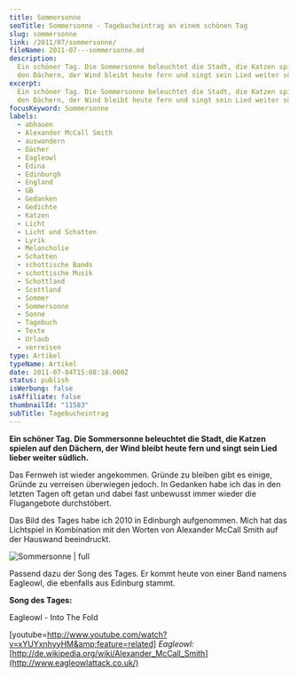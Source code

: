 ```yaml
---
title: Sommersonne
seoTitle: Sommersonne - Tagebucheintrag an einem schönen Tag
slug: sommersonne
link: /2011/07/sommersonne/
fileName: 2011-07---sommersonne.md
description:
  Ein schöner Tag. Die Sommersonne beleuchtet die Stadt, die Katzen spielen auf
  den Dächern, der Wind bleibt heute fern und singt sein Lied weiter südlich.
excerpt:
  Ein schöner Tag. Die Sommersonne beleuchtet die Stadt, die Katzen spielen auf
  den Dächern, der Wind bleibt heute fern und singt sein Lied weiter südlich.
focusKeyword: Sommersonne
labels:
  - abhauen
  - Alexander McCall Smith
  - auswandern
  - Dächer
  - Eagleowl
  - Edina
  - Edinburgh
  - England
  - GB
  - Gedanken
  - Gedichte
  - Katzen
  - Licht
  - Licht und Schatten
  - Lyrik
  - Melancholie
  - Schatten
  - schottische Bands
  - schottische Musik
  - Schottland
  - Scottland
  - Sommer
  - Sommersonne
  - Sonne
  - Tagebuch
  - Texte
  - Urlaub
  - verreisen
type: Artikel
typeName: Artikel
date: 2011-07-04T15:08:18.000Z
status: publish
isWerbung: false
isAffiliate: false
thumbnailId: "11583"
subTitle: Tagebucheintrag
---
```


<strong>Ein schöner Tag. Die Sommersonne beleuchtet die Stadt, die Katzen
spielen auf den Dächern, der Wind bleibt heute fern und singt sein Lied lieber
weiter südlich.</strong>

Das Fernweh ist wieder angekommen. Gründe zu bleiben gibt es einige, Gründe zu
verreisen überwiegen jedoch. In Gedanken habe ich das in den letzten Tagen oft
getan und dabei fast unbewusst immer wieder die Flugangebote durchstöbert.

Das Bild des Tages habe ich 2010 in Edinburgh aufgenommen. Mich hat das
Lichtspiel in Kombination mit den Worten von Alexander McCall Smith auf der
Hauswand beeindruckt.

![Sommersonne | full](http://cardamonchai.com/wp-content/uploads/2011/07/img_2207.jpg "Foto: Edinburgh Mai 2010 cardamon82")

Passend dazu der Song des Tages. Er kommt heute von einer Band namens Eagleowl,
die ebenfalls aus Edinburg stammt.

<strong>Song des Tages:</strong>

Eagleowl - Into The Fold

[youtube=http://www.youtube.com/watch?v=xYUYxnhyyHM&amp;feature=related]
<strong></strong><em>Eagleowl:</em>
[http://de.wikipedia.org/wiki/Alexander_McCall_Smith](http://www.eagleowlattack.co.uk/)
